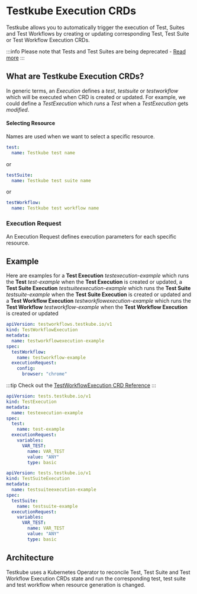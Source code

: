 # Testkube Execution CRDs

Testkube allows you to automatically trigger the execution of Test, Suites and Test Workflows by creating or 
updating corresponding Test, Test Suite or Test Workflow Execution CRDs.

:::info
Please note that Tests and Test Suites are being deprecated - [Read more](/articles/legacy-features)
:::

## What are Testkube Execution CRDs?

In generic terms, an _Execution_ defines a _test_, _testsuite_ or _testworkflow_ which will be executed when 
CRD is created or updated. For example, we could define a _TestExecution_ which _runs_ a _Test_ when 
a _TestExecution_ gets _modified_.

#### Selecting Resource

Names are used when we want to select a specific resource. 

```yaml
test:
  name: Testkube test name
```

or 

```yaml
testSuite:
  name: Testkube test suite name
```

or 

```yaml
testWorkflow:
  name: Testkube test workflow name
```

### Execution Request

An Execution Request defines execution parameters for each specific resource.

## Example

Here are examples for a **Test Execution** *testexecution-example* which runs the **Test** *test-example*
when the **Test Execution** is created or updated, a **Test Suite Execution** *testsuiteexecution-example* 
which runs the **Test Suite** *testsuite-example* when the **Test Suite Execution** is created or updated
and a **Test Workflow Execution** *testworkflowexecution-example* which runs the **Test Workflow** *testworkflow-example*
when the **Test Workflow Execution** is created or updated

```yaml
apiVersion: testworkflows.testkube.io/v1
kind: TestWorkflowExecution
metadata:
  name: testworkflowexecution-example
spec:
  testWorkflow:
    name: testworkflow-example
  executionRequest:
    config:
      browser: "chrome"
```

:::tip
Check out the [TestWorkflowExecution CRD Reference](/articles/crds/testworkflows.testkube.io-v1#testworkflowexecution)
:::

```yaml
apiVersion: tests.testkube.io/v1
kind: TestExecution
metadata:
  name: testexecution-example
spec:
  test:
    name: test-example
  executionRequest:
    variables:
      VAR_TEST:
        name: VAR_TEST
        value: "ANY"
        type: basic
```

```yaml
apiVersion: tests.testkube.io/v1
kind: TestSuiteExecution
metadata:
  name: testsuiteexecution-example
spec:
  testSuite:
    name: testsuite-example
  executionRequest:
    variables:
      VAR_TEST:
        name: VAR_TEST
        value: "ANY"
        type: basic
```


## Architecture

Testkube uses a Kubernetes Operator to reconcile Test, Test Suite and Test Workflow Execution CRDs state and run the corresponding test, test suite and test workflow when resource generation is changed.
